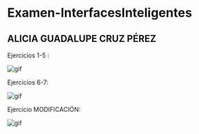 # Examen-InterfacesInteligentes
## ALICIA GUADALUPE CRUZ PÉREZ

Ejercicios 1-5 :

![gif](./gifs_examen/ejercicios1_5.gif)

Ejercicios 6-7:

![gif](./gifs_examen/ejercicios6_7.gif)

Ejercicio MODIFICACIÓN:

![gif](./gifs_examen/ejercicio_modify.gif)
